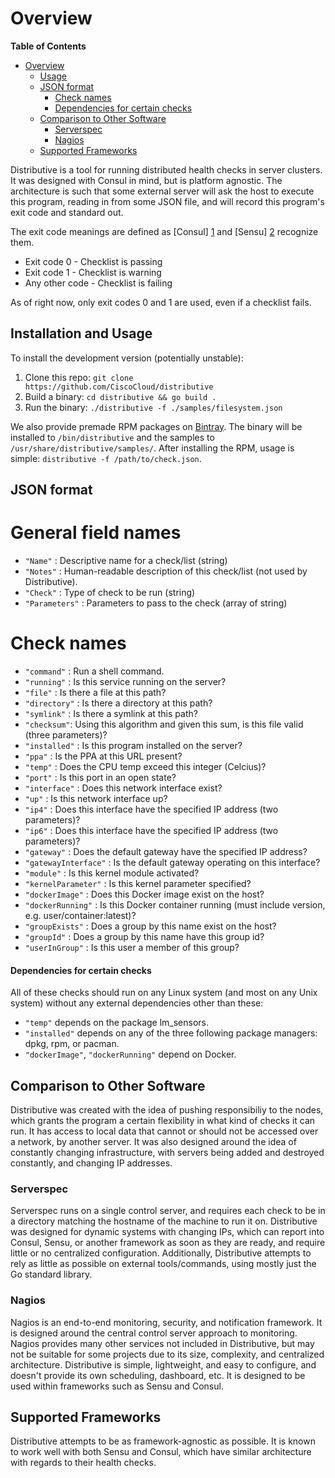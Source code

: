 # Overview

<!-- markdown-toc start - Don't edit this section. Run M-x markdown-toc/generate-toc again -->
**Table of Contents**

- [Overview](#overview)
    - [Usage](#usage)
    - [JSON format](#json-format)
        - [Check names](#check-names)
        - [Dependencies for certain checks](#dependencies-for-certain-checks)
    - [Comparison to Other Software](#comparison-to-other-software)
        - [Serverspec](#serverspec)
        - [Nagios](#nagios)
    - [Supported Frameworks](#supported-frameworks)

<!-- markdown-toc end -->

Distributive is a tool for running distributed health checks in server clusters.
It was designed with Consul in mind, but is platform agnostic.  The architecture
is such that some external server will ask the host to execute this program,
reading in from some JSON file, and will record this
program's exit code and standard out.

The exit code meanings are defined as [Consul] [1] and [Sensu] [2] recognize
them.

 * Exit code 0 - Checklist is passing
 * Exit code 1 - Checklist is warning
 * Any other code - Checklist is failing

As of right now, only exit codes 0 and 1 are used, even if a checklist fails.

## Installation and Usage

To install the development version (potentially unstable):
 1. Clone this repo: `git clone https://github.com/CiscoCloud/distributive`
 2. Build a binary: `cd distributive && go build .`
 3. Run the binary: `./distributive -f ./samples/filesystem.json`

We also provide premade RPM packages on
[Bintray](https://bintray.com/ciscocloud/rpm/Distributive/view#files). The
binary will be installed to `/bin/distributive` and the samples to
`/usr/share/distributive/samples/`. After installing the RPM, usage is simple:
`distributive -f /path/to/check.json`.

## JSON format

General field names
=======

 * `"Name"` : Descriptive name for a check/list (string)
 * `"Notes"` : Human-readable description of this check/list (not used by Distributive).
 * `"Check"` : Type of check to be run (string)
 * `"Parameters"` : Parameters to pass to the check (array of string)

Check names
=======

 * `"command"` : Run a shell command.
 * `"running"` : Is this service running on the server?
 * `"file"` : Is there a file at this path?
 * `"directory"` : Is there a directory at this path?
 * `"symlink"` : Is there a symlink at this path?
 * `"checksum"`: Using this algorithm and given this sum, is this file valid (three parameters)?
 * `"installed"` : Is this program installed on the server?
 * `"ppa"` : Is the PPA at this URL present?
 * `"temp"` : Does the CPU temp exceed this integer (Celcius)?
 * `"port"` : Is this port in an open state?
 * `"interface"` : Does this network interface exist?
 * `"up"` : Is this network interface up?
 * `"ip4"` : Does this interface have the specified IP address (two parameters)?
 * `"ip6"` : Does this interface have the specified IP address (two parameters)?
 * `"gateway"` : Does the default gateway have the specified IP address?
 * `"gatewayInterface"` : Is the default gateway operating on this interface?
 * `"module"` : Is this kernel module activated?
 * `"kernelParameter"` : Is this kernel parameter specified?
 * `"dockerImage"` : Does this Docker image exist on the host?
 * `"dockerRunning"` : Is this Docker container running (must include version,
 e.g. user/container:latest)?
 * `"groupExists"` : Does a group by this name exist on the host?
 * `"groupId"` : Does a group by this name have this group id?
 * `"userInGroup"` : Is this user a member of this group?

#### Dependencies for certain checks

All of these checks should run on any Linux system (and most on any Unix system)
without any external dependencies other than these:

 * `"temp"` depends on the package lm_sensors.
 * `"installed"` depends on any of the three following package managers: dpkg, rpm, or pacman.
 * `"dockerImage"`, `"dockerRunning"` depend on Docker.

## Comparison to Other Software

Distributive was created with the idea of pushing responsibiliy to the nodes,
which grants the program a certain flexibility in what kind of checks it can run.
It has access to local data that cannot or should not be accessed over a network,
by another server. It was also designed around the idea of constantly changing
infrastructure, with servers being added and destroyed constantly, and changing
IP addresses.

### Serverspec

Serverspec runs on a single control server, and requires each check to be in a
directory matching the hostname of the machine to run it on. Distributive was
designed for dynamic systems with changing IPs, which can report into Consul,
Sensu, or another framework as soon as they are ready, and require little or no
centralized configuration. Additionally, Distributive attempts to rely as little
as possible on external tools/commands, using mostly just the Go standard library.

### Nagios

Nagios is an end-to-end monitoring, security, and notification framework. It is
designed around the central control server approach to monitoring. Nagios provides
many other services not included in Distributive, but may not be suitable for
some projects due to its size, complexity, and centralized architecture.
Distributive is simple, lightweight, and easy to configure, and doesn't provide
its own scheduling, dashboard, etc. It is designed to be used within frameworks
such as Sensu and Consul.

## Supported Frameworks

Distributive attempts to be as framework-agnostic as possible. It is known to
work well with both Sensu and Consul, which have similar architecture with
regards to their health checks.

[1]: https://www.consul.io/docs/agent/checks.html "Consul"
[2]: https://sensuapp.org/docs/0.18/checks "Sensu"
